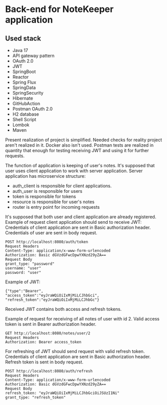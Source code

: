 # **Back-end for NoteKeeper application**

## **Used stack**
- Java 17
- API gateway pattern
- OAuth 2.0
- JWT
- SpringBoot
- Reactor
- Spring Flux
- SpringData
- SpringSecurity
- Hibernate
- GitHubAction
- Postman OAuth 2.0
- H2 database
- Shell Script
- Lombok
- Maven

Present realization of project is simplified. Needed checks for reality project aren't realized in it. 
Docker also isn't used. 
Postman tests are realized in quantity that enough for testing receiving JWT and using it for further requests.

The function of application is keeping of user's notes. 
It's supposed that user uses client application to work with server application. 
Server application has microservice structure:
- auth_client is responsible for client applications.
- auth_user is responsible for users
- token is responsible for tokens
- resource is responsible for user's notes
- router is entry point for incoming requests

It's supposed that both user and client application are already registered.
Example of request client application should send to receive JWT:
Credentials of client application are sent in Basic authorization header.
Credentials of user are sent in body request.

```
POST http://localhost:8080/auth/token
Request Headers
Content-Type: application/x-www-form-urlencoded
Authorization: Basic dGVzdGFwcDpwYXNzd29yZA==
Request Body
grant_type: "password"
username: "user"
password: "user"
```

Example of JWT:
```
{"type":"Bearer",
"access_token":"eyJraWQiOiIxMjMiLCJhbGci",
"refresh_token":"eyJraWQiOiIxMjMiLCJhbGc"}
```
Received JWT contains both access and refresh tokens.

Example of request for receiving of all notes of user with id 2.
Valid access token is sent in Bearer authorization header.

```
GET http://localhost:8080/notes/user/2
Request Headers
Authorization: Bearer access_token
```

For refreshing of JWT should send request with valid refresh token. 
Credentials of client application are sent in Basic authorization header.
Refresh token is sent in body request.

```
POST http://localhost:8080/auth/refresh
Request Headers
Content-Type: application/x-www-form-urlencoded
Authorization: Basic dGVzdGFwcDpwYXNzd29yZA==
Request Body
refresh_token: "eyJraWQiOiIxMjMiLCJhbGciOiJSUzI1Ni"
grant_type: "refresh_token"
```
